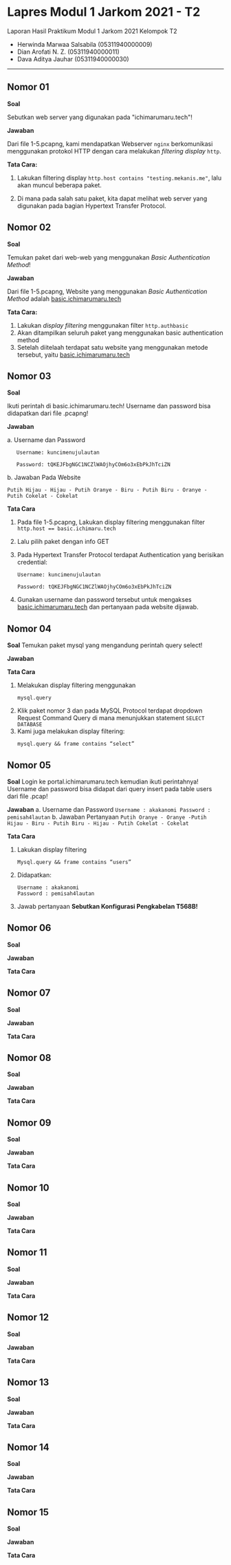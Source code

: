 # Lapres Modul 1 Jarkom 2021 - T2
Laporan Hasil Praktikum Modul 1 Jarkom 2021
Kelompok T2
  * Herwinda Marwaa Salsabila (05311940000009)
  * Dian Arofati N. Z. (05311940000011)
  * Dava Aditya Jauhar (05311940000030)

---

## Nomor 01
   **Soal**
   
   Sebutkan web server yang digunakan pada "ichimarumaru.tech"!

  **Jawaban**
  
  Dari file 1-5.pcapng, kami mendapatkan Webserver ``nginx`` berkomunikasi menggunakan protokol HTTP dengan cara melakukan *filtering display* ``http``. 
  
  **Tata Cara:**
  1. Lakukan filtering display ``http.host contains "testing.mekanis.me"``, lalu akan muncul beberapa paket. 
  
  2. Di mana pada salah satu paket, kita dapat melihat web server yang digunakan pada bagian Hypertext Transfer Protocol. 
  
  
  
## Nomor 02
  **Soal**
 
  Temukan paket dari web-web yang menggunakan *Basic Authentication Method*!

  **Jawaban**
  
  Dari file 1-5.pcapng, Website yang menggunakan *Basic Authentication Method* adalah [basic.ichimarumaru.tech](basic.ichimarumaru.tech)

  **Tata Cara:**
  1. Lakukan *display filtering* menggunakan filter ``http.authbasic``
  2. Akan ditampilkan seluruh paket yang menggunakan basic authentication method
  3. Setelah diitelaah terdapat satu website yang menggunakan metode tersebut, yaitu [basic.ichimarumaru.tech](basic.ichimarumaru.tech)
  

## Nomor 03
  **Soal**

  Ikuti perintah di basic.ichimarumaru.tech! Username dan password bisa didapatkan dari file .pcapng!

  **Jawaban**
 
 a. Username dan Password
 
  ``` 
     Username: kuncimenujulautan
     
     Password: tQKEJFbgNGC1NCZlWAOjhyCOm6o3xEbPkJhTciZN
  ```

b. Jawaban Pada Website

  ```
  Putih Hijau - Hijau - Putih Oranye - Biru - Putih Biru - Oranye - Putih Cokelat - Cokelat
  ```
  **Tata Cara**
  1. Pada file 1-5.pcapng, Lakukan display filtering menggunakan filter ``http.host == basic.ichimaru.tech`` 
  2. Lalu pilih paket dengan info GET
  3. Pada Hypertext Transfer Protocol terdapat Authentication  yang berisikan credential:
     
     ``` 
     Username: kuncimenujulautan
     
     Password: tQKEJFbgNGC1NCZlWAOjhyCOm6o3xEbPkJhTciZN
     ```
     
  4. Gunakan username dan password tersebut untuk mengakses [basic.ichimarumaru.tech](basic.ichimarumaru.tech) dan pertanyaan pada website dijawab.



## Nomor 04
   **Soal**
   Temukan paket mysql yang mengandung perintah query select!

  **Jawaban**
  
  
  
  **Tata Cara**
  1. Melakukan display filtering menggunakan 
     ```
     mysql.query
     ```
  2. Klik paket nomor 3 dan pada MySQL Protocol terdapat dropdown Request Command Query di mana menunjukkan statement ``SELECT DATABASE``
  3. Kami juga melakukan display filtering:
     ```
     mysql.query && frame contains “select”
     ```
  
  ## Nomor 05
   **Soal**
   Login ke portal.ichimarumaru.tech kemudian ikuti perintahnya! Username dan password bisa didapat dari query insert pada table users dari file .pcap!


  **Jawaban**
  a. Username dan Password
     ```
     Username : akakanomi
     Password : pemisah4lautan
     ```
  b. Jawaban Pertanyaan
     ```
     Putih Oranye - Oranye -Putih Hijau - Biru - Putih Biru - Hijau - Putih Cokelat - Cokelat 
     ```
     
  **Tata Cara**
  1. Lakukan display filtering 
     ```
     Mysql.query && frame contains “users”
     ```
  2. Didapatkan:
     ```
     Username : akakanomi
     Password : pemisah4lautan
     ```
  3. Jawab pertanyaan **Sebutkan Konfigurasi Pengkabelan T568B!**
  
  
## Nomor 06
   **Soal**



  **Jawaban**
  
  
  
  **Tata Cara**
  
  
  
## Nomor 07
   **Soal**



  **Jawaban**
  
  
  
  **Tata Cara**
  
  
  
## Nomor 08
   **Soal**



  **Jawaban**
  
  
  
  **Tata Cara**
  
  
## Nomor 09
   **Soal**



  **Jawaban**
  
  
  
  **Tata Cara**
  
  
## Nomor 10
   **Soal**



  **Jawaban**
  
  
  
  **Tata Cara**
  
  
  
## Nomor 11
   **Soal**



  **Jawaban**
  
  
  
  **Tata Cara**
  
  
  
## Nomor 12
   **Soal**



  **Jawaban**
  
  
  
  **Tata Cara**
  
  
  
## Nomor 13
   **Soal**



  **Jawaban**
  
  
  
  **Tata Cara**
  
  
  
## Nomor 14
   **Soal**



  **Jawaban**
  
  
  
  **Tata Cara**
  
  
  
## Nomor 15
   **Soal**



  **Jawaban**
  
  
  
  **Tata Cara**
  
  
  
  
